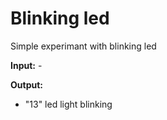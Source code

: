 # Blinking led
Simple experimant with blinking led

**Input:** -

**Output:** 
- "13" led light blinking